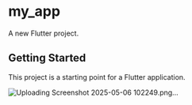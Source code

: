 # my_app

A new Flutter project.

## Getting Started

This project is a starting point for a Flutter application.

 
![Uploading Screenshot 2025-05-06 102249.png…]()
